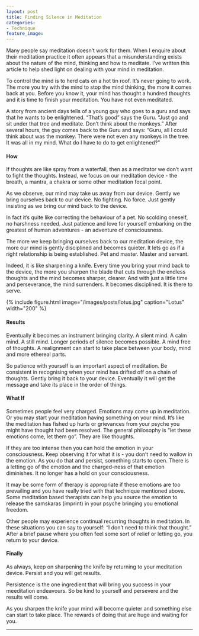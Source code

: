 ```yaml
---
layout: post
title: Finding Silence in Meditation
categories:
- Technique
feature_image: 
---
```


Many people say meditation doesn’t work for them. When I enquire about their meditation practice it often appears that a misunderstanding exists about the nature of the mind, thinking and how to meditate. I’ve written this article to help shed light on dealing with your mind in meditation.

To control the mind is to herd cats on a hot tin roof. It’s never going to work. The more you try with the mind to stop the mind thinking, the more it comes back at you. Before you know it, your mind has thought a hundred thoughts and it is time to finish your meditation. You have not even meditated.

A story from ancient days tells of a young guy who goes to a guru and says that he wants to be enlightened. “That’s good” says the Guru. “Just go and sit under that tree and meditate. Don’t think about the monkeys.” After several hours, the guy comes back to the Guru and says: “Guru, all I could think about was the monkey. There were not even any monkeys in the tree. It was all in my mind. What do I have to do to get enlightened?”

#### How
If thoughts are like spray from a waterfall, then as a meditator we don’t want to fight the thoughts. Instead, we focus on our meditation device - the breath, a mantra, a chakra or some other meditation focal point.

As we observe, our mind may take us away from our device. Gently we bring ourselves back to our device. No fighting. No force. Just gently insisting as we bring our mind back to the device.

In fact it’s quite like correcting the behaviour of a pet. No scolding oneself, no harshness needed. Just patience and love for yourself embarking on the greatest of human adventures - an adventure of consciousness.

The more we keep bringing ourselves back to our meditation device, the more our mind is gently disciplined and becomes quieter. It lets go as if a right relationship is being established. Pet and master. Master and servant.

Indeed, it is like sharpening a knife. Every time you bring your mind back to the device, the more you sharpen the blade that cuts through the endless thoughts and the mind becomes sharper, clearer. And with just a little time and perseverance, the mind surrenders. It becomes disciplined. It is there to serve.

{% include figure.html image="/images/posts/lotus.jpg" caption="Lotus" width="200" %}


#### Results
Eventually it becomes an instrument bringing clarity. A silent mind. A calm mind. A still mind. Longer periods of silence becomes possible. A mind free of thoughts. A realignment can start to take place between your body, mind and more ethereal parts.

So patience with yourself is an important aspect of meditation. Be consistent in recognising when your mind has drifted off on a chain of thoughts. Gently bring it back to your device. Eventually it will get the message and take its place in the order of things.

#### What If
Sometimes people feel very charged. Emotions may come up in meditation. Or you may start your meditation having something on your mind. It’s like the meditation has fished up hurts or grievances from your psyche you might have thought had been resolved. The general philosophy is “let these emotions come, let them go”. They are like thoughts.

If they are too intense then you can hold the emotion in your consciousness. Keep observing it for what it is - you don’t need to wallow in the emotion. As you do that and persist, something starts to open. There is a letting go of the emotion and the charged-ness of that emotion diminishes. It no longer has a hold on your consciousness.

It may be some form of therapy is appropriate if these emotions are too prevailing and you have really tried with that technique mentioned above. Some meditation based therapists can help you source the emotion to release the samskaras (imprint) in your psyche bringing you emotional freedom.

Other people may experience continual recurring thoughts in meditation. In these situations you can say to yourself: “I don’t need to think that thought.” After a brief pause where you often feel some sort of relief or letting go, you return to your device.

#### Finally
As always, keep on sharpening the knife by returning to your meditation device. Persist and you will get results. 

Persistence is the one ingredient that will bring you success in your meeditation endeavours. So be kind to yourself and persevere and the results will come. 

As you sharpen the knife your mind will become quieter and something else can start to take place. The rewards of doing that are huge and waiting for you.

---

